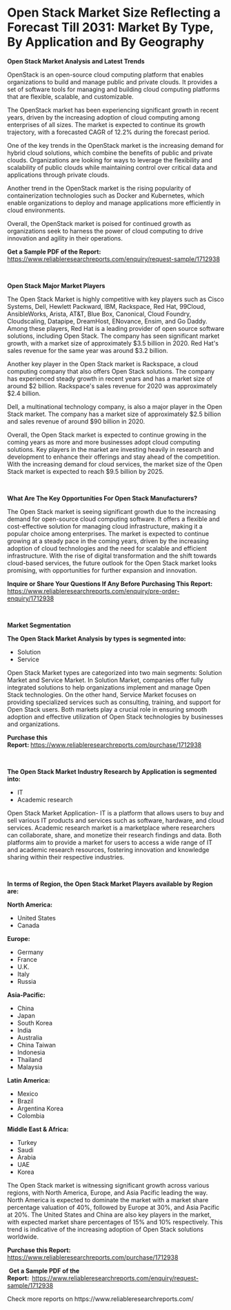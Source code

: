 <p><h1>Open Stack Market Size Reflecting a Forecast Till 2031: Market By Type, By Application and By Geography</h1></p><p><strong>Open Stack Market Analysis and Latest Trends</strong></p>
<p><p>OpenStack is an open-source cloud computing platform that enables organizations to build and manage public and private clouds. It provides a set of software tools for managing and building cloud computing platforms that are flexible, scalable, and customizable.</p><p>The OpenStack market has been experiencing significant growth in recent years, driven by the increasing adoption of cloud computing among enterprises of all sizes. The market is expected to continue its growth trajectory, with a forecasted CAGR of 12.2% during the forecast period.</p><p>One of the key trends in the OpenStack market is the increasing demand for hybrid cloud solutions, which combine the benefits of public and private clouds. Organizations are looking for ways to leverage the flexibility and scalability of public clouds while maintaining control over critical data and applications through private clouds.</p><p>Another trend in the OpenStack market is the rising popularity of containerization technologies such as Docker and Kubernetes, which enable organizations to deploy and manage applications more efficiently in cloud environments.</p><p>Overall, the OpenStack market is poised for continued growth as organizations seek to harness the power of cloud computing to drive innovation and agility in their operations.</p></p>
<p><strong>Get a Sample PDF of the Report:&nbsp;</strong> <a href="https://www.reliableresearchreports.com/enquiry/request-sample/1712938">https://www.reliableresearchreports.com/enquiry/request-sample/1712938</a></p>
<p>&nbsp;</p>
<p><strong>Open Stack Major Market Players</strong></p>
<p><p>The Open Stack Market is highly competitive with key players such as Cisco Systems, Dell, Hewlett Packward, IBM, Rackspace, Red Hat, 99Cloud, AnsibleWorks, Arista, AT&T, Blue Box, Canonical, Cloud Foundry, Cloudscaling, Datapipe, DreamHost, ENovance, Ensim, and Go Daddy. Among these players, Red Hat is a leading provider of open source software solutions, including Open Stack. The company has seen significant market growth, with a market size of approximately $3.5 billion in 2020. Red Hat's sales revenue for the same year was around $3.2 billion.</p><p>Another key player in the Open Stack market is Rackspace, a cloud computing company that also offers Open Stack solutions. The company has experienced steady growth in recent years and has a market size of around $2 billion. Rackspace's sales revenue for 2020 was approximately $2.4 billion.</p><p>Dell, a multinational technology company, is also a major player in the Open Stack market. The company has a market size of approximately $2.5 billion and sales revenue of around $90 billion in 2020.</p><p>Overall, the Open Stack market is expected to continue growing in the coming years as more and more businesses adopt cloud computing solutions. Key players in the market are investing heavily in research and development to enhance their offerings and stay ahead of the competition. With the increasing demand for cloud services, the market size of the Open Stack market is expected to reach $9.5 billion by 2025.</p></p>
<p>&nbsp;</p>
<p><strong>What Are The Key Opportunities For Open Stack Manufacturers?</strong></p>
<p><p>The Open Stack market is seeing significant growth due to the increasing demand for open-source cloud computing software. It offers a flexible and cost-effective solution for managing cloud infrastructure, making it a popular choice among enterprises. The market is expected to continue growing at a steady pace in the coming years, driven by the increasing adoption of cloud technologies and the need for scalable and efficient infrastructure. With the rise of digital transformation and the shift towards cloud-based services, the future outlook for the Open Stack market looks promising, with opportunities for further expansion and innovation.</p></p>
<p><strong>Inquire or Share Your Questions If Any Before Purchasing This Report:</strong> <a href="https://www.reliableresearchreports.com/enquiry/pre-order-enquiry/1712938">https://www.reliableresearchreports.com/enquiry/pre-order-enquiry/1712938</a></p>
<p>&nbsp;</p>
<p><strong>Market Segmentation</strong></p>
<p><strong>The Open Stack Market Analysis by types is segmented into:</strong></p>
<p><ul><li>Solution</li><li>Service</li></ul></p>
<p><p>Open Stack Market types are categorized into two main segments: Solution Market and Service Market. In Solution Market, companies offer fully integrated solutions to help organizations implement and manage Open Stack technologies. On the other hand, Service Market focuses on providing specialized services such as consulting, training, and support for Open Stack users. Both markets play a crucial role in ensuring smooth adoption and effective utilization of Open Stack technologies by businesses and organizations.</p></p>
<p><strong>Purchase this Report:&nbsp;</strong><a href="https://www.reliableresearchreports.com/purchase/1712938">https://www.reliableresearchreports.com/purchase/1712938</a></p>
<p>&nbsp;</p>
<p><strong>The Open Stack Market Industry Research by Application is segmented into:</strong></p>
<p><ul><li>IT</li><li>Academic research</li></ul></p>
<p><p>Open Stack Market Application- IT is a platform that allows users to buy and sell various IT products and services such as software, hardware, and cloud services. Academic research market is a marketplace where researchers can collaborate, share, and monetize their research findings and data. Both platforms aim to provide a market for users to access a wide range of IT and academic research resources, fostering innovation and knowledge sharing within their respective industries.</p></p>
<p>&nbsp;</p>
<p><strong>In terms of Region, the Open Stack Market Players available by Region are:</strong></p>
<p>
    <p> <strong> North America: </strong>
        <ul>
            <li>United States</li>
            <li>Canada</li>
        </ul>
        </p> 
    <p> <strong> Europe: </strong>
        <ul>
            <li>Germany</li>
            <li>France</li>
            <li>U.K.</li>
            <li>Italy</li>
            <li>Russia</li>
        </ul>
        </p> 
    <p> <strong> Asia-Pacific: </strong>
        <ul>
            <li>China</li>
            <li>Japan</li>
            <li>South Korea</li>
            <li>India</li>
            <li>Australia</li>
            <li>China Taiwan</li>
            <li>Indonesia</li>
            <li>Thailand</li>
            <li>Malaysia</li>
        </ul>
        </p> 
    <p> <strong> Latin America: </strong>
        <ul>
            <li>Mexico</li>
            <li>Brazil</li>
            <li>Argentina Korea</li>
            <li>Colombia</li>
        </ul>
        </p> 
    <p> <strong> Middle East & Africa: </strong>
        <ul>
            <li>Turkey</li>
            <li>Saudi</li>
            <li>Arabia</li>
            <li>UAE</li>
            <li>Korea</li>
        </ul>
    </p>
    </p>
<p><p>The Open Stack market is witnessing significant growth across various regions, with North America, Europe, and Asia Pacific leading the way. North America is expected to dominate the market with a market share percentage valuation of 40%, followed by Europe at 30%, and Asia Pacific at 20%. The United States and China are also key players in the market, with expected market share percentages of 15% and 10% respectively. This trend is indicative of the increasing adoption of Open Stack solutions worldwide.</p></p>
<p><strong>Purchase this Report: </strong><a href="https://www.reliableresearchreports.com/purchase/1712938">https://www.reliableresearchreports.com/purchase/1712938</a></p>
<p>&nbsp;<strong>Get a Sample PDF of the Report:&nbsp;&nbsp;</strong><a href="https://www.reliableresearchreports.com/enquiry/request-sample/1712938">https://www.reliableresearchreports.com/enquiry/request-sample/1712938</a></p>
<p><strong></strong></p>
<p>Check more reports on https://www.reliableresearchreports.com/</p>